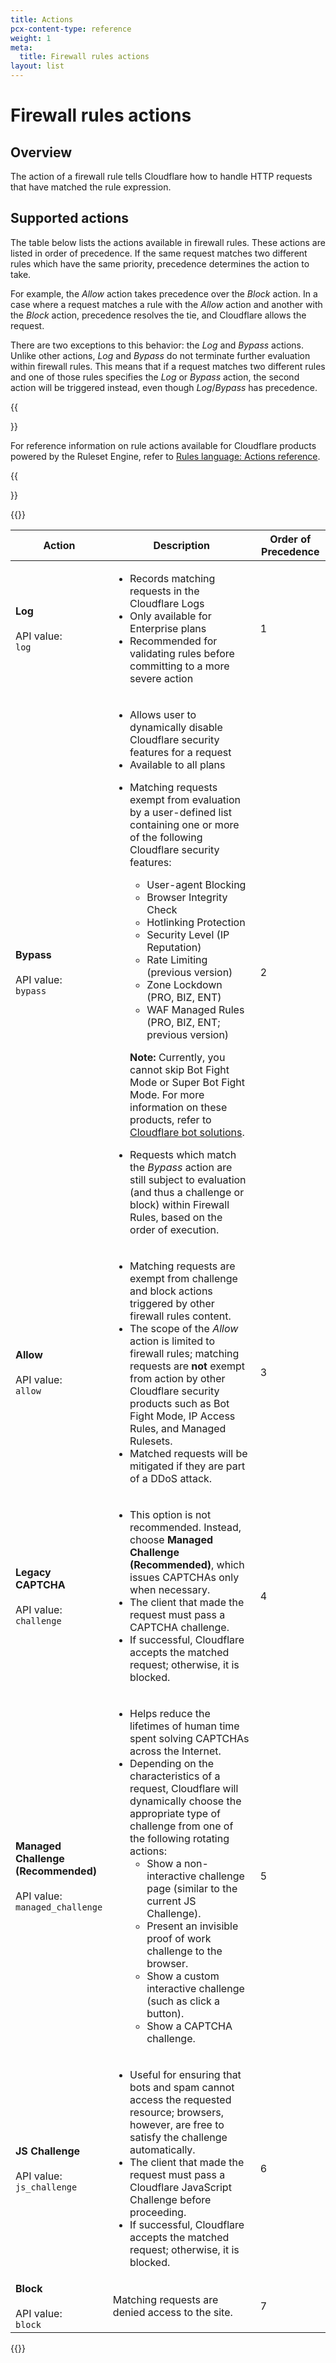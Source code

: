 ```yaml
---
title: Actions
pcx-content-type: reference
weight: 1
meta:
  title: Firewall rules actions
layout: list
---
```


# Firewall rules actions

## Overview

The action of a firewall rule tells Cloudflare how to handle HTTP requests that have matched the rule expression.

## Supported actions

The table below lists the actions available in firewall rules. These actions are listed in order of precedence. If the same request matches two different rules which have the same priority, precedence determines the action to take.

For example, the _Allow_ action takes precedence over the _Block_ action. In a case where a request matches a rule with the _Allow_ action and another with the _Block_ action, precedence resolves the tie, and Cloudflare allows the request.

There are two exceptions to this behavior: the _Log_ and _Bypass_ actions. Unlike other actions, _Log_ and _Bypass_ do not terminate further evaluation within firewall rules. This means that if a request matches two different rules and one of those rules specifies the _Log_ or _Bypass_ action, the second action will be triggered instead, even though _Log_/_Bypass_ has precedence.

{{<Aside type="note">}}

For reference information on rule actions available for Cloudflare products powered by the Ruleset Engine, refer to [Rules language: Actions reference](/ruleset-engine/rules-language/actions/).

{{</Aside>}}

{{<table-wrap>}}

  <table style="width: 100%">
  <thead>
    <tr>
      <th>Action</th>
      <th>Description</th>
      <th>Order of Precedence</th>
    </tr>
  </thead>
    <tbody>
      <tr>
        <td>
          <strong>Log</strong><br/>
          <br/>
          API value:<br/>
          <code class="InlineCode">log</code>
        </td>
        <td>
          <ul>
            <li>Records matching requests in the Cloudflare Logs</li>
            <li>Only available for Enterprise plans</li>
            <li>
              Recommended for validating rules before committing to a more
              severe action
            </li>
          </ul>
        </td>
        <td>1</td>
      </tr>
      <tr>
        <td><strong>Bypass</strong><br/>
          <br/>
          API value:<br/>
          <code class="InlineCode">bypass</code>
        </td>
        <td>
          <ul>
            <li>
              Allows user to dynamically disable Cloudflare security features
              for a request
            </li>
            <li>Available to all plans</li>
            <li>
              <p>Matching requests exempt from evaluation by a user-defined list
              containing one or more of the following Cloudflare security features:</p>
              <ul>
                <li>User-agent Blocking</li>
                <li>Browser Integrity Check</li>
                <li>Hotlinking Protection</li>
                <li>Security Level (IP Reputation)</li>
                <li>Rate Limiting (previous version)</li>
                <li>Zone Lockdown (PRO, BIZ, ENT)</li>
                <li>WAF Managed Rules (PRO, BIZ, ENT; previous version)</li>
              </ul>
              <p><strong>Note:</strong> Currently, you cannot skip Bot Fight Mode or Super Bot Fight Mode. For more information on these products, refer to <a href="/bots/">Cloudflare bot solutions</a>.</p>
            </li>
            <li>
              Requests which match the <em>Bypass</em> action are still subject
              to evaluation (and thus a challenge or block) within Firewall
              Rules, based on the order of execution.
            </li>
          </ul>
        </td>
        <td>2</td>
      </tr>
      <tr>
        <td><strong>Allow</strong><br/>
          <br/>
          API value:<br/>
          <code class="InlineCode">allow</code>
        </td>
        <td>
          <ul>
            <li>
              Matching requests are exempt from challenge and block actions
              triggered by other firewall rules content.
            </li>
            <li>
              The scope of the <em>Allow</em> action is limited to firewall
              rules; matching requests are <strong>not</strong> exempt from
              action by other Cloudflare security products such as Bot Fight Mode, IP Access
              Rules, and Managed Rulesets.
            </li>
            <li>
              Matched requests will be mitigated if they are part of a DDoS
              attack.
            </li>
          </ul>
        </td>
        <td>3</td>
      </tr>
      <tr>
        <td><strong>Legacy CAPTCHA</strong><br/>
          <br/>
          API value:<br/>
          <code class="InlineCode">challenge</code>
        </td>
        <td>
          <ul>
            <li>
              This option is not recommended. Instead, choose <strong>Managed Challenge (Recommended)</strong>, which issues CAPTCHAs only when necessary.
            </li>
            <li>
              The client that made the request must pass a CAPTCHA challenge.
            </li>
            <li>
              If successful, Cloudflare accepts the matched request; otherwise,
              it is blocked.
            </li>
          </ul>
        </td>
        <td>4</td>
      </tr>
      <tr>
        <td><strong>Managed Challenge<br/>(Recommended)</strong><br/>
          <br/>
          API value:<br/>
          <code class="InlineCode">managed_challenge</code>
        </td>
        <td>
          <ul>
            <li>
              Helps reduce the lifetimes of human time spent solving CAPTCHAs across the Internet.
            </li>
            <li>
              Depending on the characteristics of a request, Cloudflare will dynamically choose the appropriate type of challenge from one of the following rotating actions:
              <ul>
                <li>
                  Show a non-interactive challenge page (similar to the current JS Challenge).
                </li>
                <li>
                  Present an invisible proof of work challenge to the browser.
                </li>
                <li>
                  Show a custom interactive challenge (such as click a button).
                </li>
                <li>
                  Show a CAPTCHA challenge.
                </li>
              </ul>
            </li>
          </ul>
        </td>
        <td>5</td>
      </tr>
      <tr>
        <td><strong>JS Challenge</strong><br/>
          <br/>
          API value:<br/>
          <code class="InlineCode">js_challenge</code>
        </td>
        <td>
          <ul>
            <li>
              Useful for ensuring that bots and spam cannot access the requested
              resource; browsers, however, are free to satisfy the challenge
              automatically.
            </li>
            <li>
              The client that made the request must pass a Cloudflare JavaScript
              Challenge before proceeding.
            </li>
            <li>
              If successful, Cloudflare accepts the matched request; otherwise,
              it is blocked.
            </li>
          </ul>
        </td>
        <td>6</td>
      </tr>
      <tr>
        <td><strong>Block</strong><br/>
          <br/>
          API value:<br/>
          <code class="InlineCode">block</code>
        </td>
        <td>Matching requests are denied access to the site.</td>
        <td>7</td>
      </tr>
    </tbody>

  </table>
{{</table-wrap>}}
